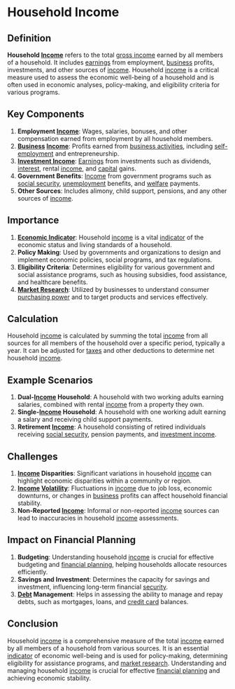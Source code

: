 # Household Income

## Definition
**Household [Income](../i/income.md)** refers to the total [gross income](../g/gross_income.md) earned by all members of a household. It includes [earnings](../e/earnings.md) from employment, [business](../b/business.md) profits, investments, and other sources of [income](../i/income.md). Household [income](../i/income.md) is a critical measure used to assess the economic well-being of a household and is often used in economic analyses, policy-making, and eligibility criteria for various programs.

## Key Components
1. **Employment [Income](../i/income.md)**: Wages, salaries, bonuses, and other compensation earned from employment by all household members.
2. **[Business](../b/business.md) [Income](../i/income.md)**: Profits earned from [business activities](../b/business_activities.md), including [self-employment](../s/self-employment.md) and entrepreneurship.
3. **[Investment Income](../i/investment_income.md)**: [Earnings](../e/earnings.md) from investments such as dividends, [interest](../i/interest.md), rental [income](../i/income.md), and [capital](../c/capital.md) gains.
4. **Government Benefits**: [Income](../i/income.md) from government programs such as [social security](../s/social_security.md), [unemployment](../u/unemployment.md) benefits, and [welfare](../w/welfare.md) payments.
5. **Other Sources**: Includes alimony, child support, pensions, and any other sources of [income](../i/income.md).

## Importance
1. **[Economic Indicator](../e/economic_indicator.md)**: Household [income](../i/income.md) is a vital [indicator](../i/indicator.md) of the economic status and living standards of a household.
2. **Policy Making**: Used by governments and organizations to design and implement economic policies, social programs, and tax regulations.
3. **Eligibility Criteria**: Determines eligibility for various government and social assistance programs, such as housing subsidies, food assistance, and healthcare benefits.
4. **[Market Research](../m/market_research.md)**: Utilized by businesses to understand consumer [purchasing power](../p/purchasing_power.md) and to target products and services effectively.

## Calculation
Household [income](../i/income.md) is calculated by summing the total [income](../i/income.md) from all sources for all members of the household over a specific period, typically a year. It can be adjusted for [taxes](../t/taxes.md) and other deductions to determine net household [income](../i/income.md).

## Example Scenarios
1. **Dual-[Income](../i/income.md) Household**: A household with two working adults earning salaries, combined with rental [income](../i/income.md) from a property they own.
2. **Single-[Income](../i/income.md) Household**: A household with one working adult earning a salary and receiving child support payments.
3. **Retirement [Income](../i/income.md)**: A household consisting of retired individuals receiving [social security](../s/social_security.md), pension payments, and [investment income](../i/investment_income.md).

## Challenges
1. **[Income](../i/income.md) Disparities**: Significant variations in household [income](../i/income.md) can highlight economic disparities within a community or region.
2. **[Income](../i/income.md) [Volatility](../v/volatility.md)**: Fluctuations in [income](../i/income.md) due to job loss, economic downturns, or changes in [business](../b/business.md) profits can affect household financial stability.
3. **Non-Reported [Income](../i/income.md)**: Informal or non-reported [income](../i/income.md) sources can lead to inaccuracies in household [income](../i/income.md) assessments.

## Impact on Financial Planning
1. **Budgeting**: Understanding household [income](../i/income.md) is crucial for effective budgeting and [financial planning](../f/financial_planning.md), helping households allocate resources efficiently.
2. **Savings and Investment**: Determines the capacity for savings and investment, influencing long-term financial [security](../s/security.md).
3. **[Debt](../d/debt.md) Management**: Helps in assessing the ability to manage and repay debts, such as mortgages, loans, and [credit card](../c/credit_card.md) balances.

## Conclusion
Household [income](../i/income.md) is a comprehensive measure of the total [income](../i/income.md) earned by all members of a household from various sources. It is an essential [indicator](../i/indicator.md) of economic well-being and is used for policy-making, determining eligibility for assistance programs, and [market research](../m/market_research.md). Understanding and managing household [income](../i/income.md) is crucial for effective [financial planning](../f/financial_planning.md) and achieving economic stability.

